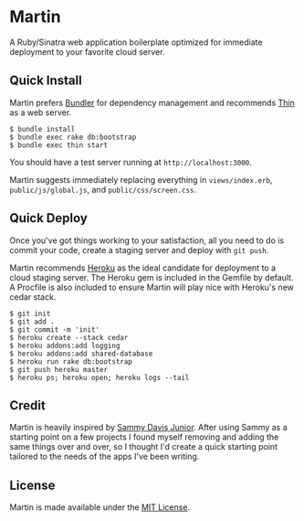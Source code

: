 # Martin

A Ruby/Sinatra web application boilerplate optimized for immediate deployment to your favorite cloud server.

## Quick Install

Martin prefers [Bundler](http://gembundler.com/) for dependency management and recommends [Thin](http://code.macournoyer.com/thin/) as a web server.

```
$ bundle install
$ bundle exec rake db:bootstrap
$ bundle exec thin start
```

You should have a test server running at ```http://localhost:3000```.

Martin suggests immediately replacing everything in ```views/index.erb```, ```public/js/global.js```, and ```public/css/screen.css```.

## Quick Deploy

Once you've got things working to your satisfaction, all you need to do is commit your code, create a staging server and deploy with ```git push```.

Martin recommends [Heroku](http://heroku.com) as the ideal candidate for deployment to a cloud staging server. The Heroku gem is included in the Gemfile by default. A Procfile is also included to ensure Martin will play nice with Heroku's new cedar stack.

```
$ git init
$ git add .
$ git commit -m 'init'
$ heroku create --stack cedar
$ heroku addons:add logging
$ heroku addons:add shared-database
$ heroku run rake db:bootstrap
$ git push heroku master
$ heroku ps; heroku open; heroku logs --tail
```

## Credit

Martin is heavily inspired by [Sammy Davis Junior](https://github.com/kyledrake/sammy_davis_jr). After using Sammy as a starting point on a few projects I found myself removing and adding the same things over and over, so I thought I'd create a quick starting point tailored to the needs of the apps I've been writing.

## License

Martin is made available under the [MIT License](http://www.opensource.org/licenses/mit-license.php).
